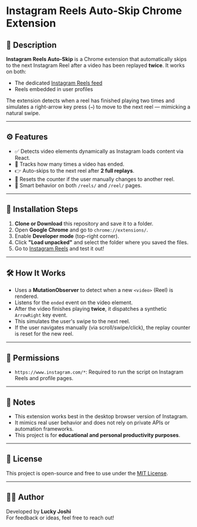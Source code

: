 # Instagram Reels Auto-Skip Chrome Extension

## 📜 Description

**Instagram Reels Auto-Skip** is a Chrome extension that automatically skips to the next Instagram Reel after a video has been replayed **twice**. It works on both:

- The dedicated [Instagram Reels feed](https://www.instagram.com/reels/)
- Reels embedded in user profiles

The extension detects when a reel has finished playing two times and simulates a right-arrow key press (`→`) to move to the next reel — mimicking a natural swipe.

---

## ⚙️ Features

- ✅ Detects video elements dynamically as Instagram loads content via React.
- 🔁 Tracks how many times a video has ended.
- 👉 Auto-skips to the next reel after **2 full replays**.
- 🔄 Resets the counter if the user manually changes to another reel.
- 🧠 Smart behavior on both `/reels/` and `/reel/` pages.

---

## 🚀 Installation Steps

1. **Clone or Download** this repository and save it to a folder.
2. Open **Google Chrome** and go to `chrome://extensions/`.
3. Enable **Developer mode** (top-right corner).
4. Click **"Load unpacked"** and select the folder where you saved the files.
5. Go to [Instagram Reels](https://www.instagram.com/reels/) and test it out!

---

## 🛠️ How It Works

- Uses a **MutationObserver** to detect when a new `<video>` (Reel) is rendered.
- Listens for the `ended` event on the video element.
- After the video finishes playing **twice**, it dispatches a synthetic `ArrowRight` key event.
- This simulates the user's swipe to the next reel.
- If the user navigates manually (via scroll/swipe/click), the replay counter is reset for the new reel.

---

## 🧾 Permissions

- `https://www.instagram.com/*`: Required to run the script on Instagram Reels and profile pages.

---

## 📌 Notes

- This extension works best in the desktop browser version of Instagram.
- It mimics real user behavior and does not rely on private APIs or automation frameworks.
- This project is for **educational and personal productivity purposes**.

---

## 📄 License

This project is open-source and free to use under the [MIT License](https://opensource.org/licenses/MIT).

---

## 🙋‍♂️ Author

Developed by **Lucky Joshi**  
For feedback or ideas, feel free to reach out!


